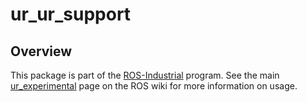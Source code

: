 # ur_ur_support

## Overview

This package is part of the [ROS-Industrial][] program. See the main
[ur_experimental][] page on the ROS wiki for more information on usage.


[ROS-Industrial]: http://wiki.ros.org/Industrial
[ur_experimental]: http://wiki.ros.org/ur_experimental
